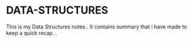 # DATA-STRUCTURES
This is my Data Structures notes..
It contains summary that i have made to keep a quick recap.
.
